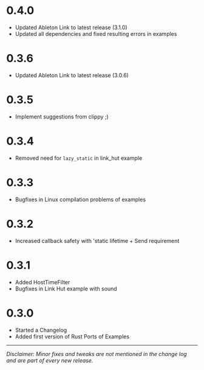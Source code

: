 # 0.4.0

- Updated Ableton Link to latest release (3.1.0)
- Updated all dependencies and fixed resulting errors in examples

# 0.3.6

- Updated Ableton Link to latest release (3.0.6)

# 0.3.5

- Implement suggestions from clippy ;)

# 0.3.4

- Removed need for `lazy_static` in link_hut example

# 0.3.3

- Bugfixes in Linux compilation problems of examples

# 0.3.2

- Increased callback safety with 'static lifetime + Send requirement

# 0.3.1

- Added HostTimeFilter
- Bugfixes in Link Hut example with sound

# 0.3.0

- Started a Changelog
- Added first version of Rust Ports of Examples

---

_Disclaimer: Minor fixes and tweaks are not mentioned in the change log and are part of every new release._
